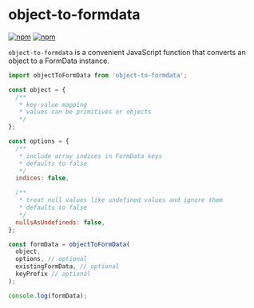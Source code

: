 # object-to-formdata

[![npm](https://img.shields.io/npm/v/object-to-formdata.svg)](https://www.npmjs.com/package/object-to-formdata)
[![npm](https://img.shields.io/npm/dt/object-to-formdata.svg)](https://www.npmjs.com/package/object-to-formdata)

`object-to-formdata` is a convenient JavaScript function that converts an object to a FormData instance.

```js
import objectToFormData from 'object-to-formdata';

const object = {
  /**
   * key-value mapping
   * values can be primitives or objects
   */
};

const options = {
  /**
   * include array indices in FormData keys
   * defaults to false
   */
  indices: false,

  /**
   * treat null values like undefined values and ignore them
   * defaults to false
   */
  nullsAsUndefineds: false,
};

const formData = objectToFormData(
  object,
  options, // optional
  existingFormData, // optional
  keyPrefix // optional
);

console.log(formData);
```
